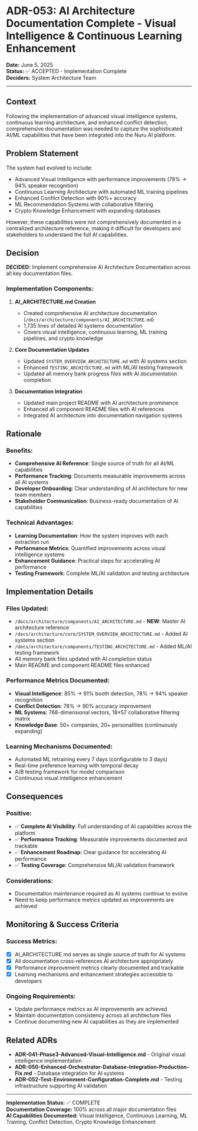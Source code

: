 # ADR-053: AI Architecture Documentation Complete - Visual Intelligence & Continuous Learning Enhancement

**Date:** June 5, 2025  
**Status:** ✅ ACCEPTED - Implementation Complete  
**Deciders:** System Architecture Team  

---

## Context

Following the implementation of advanced visual intelligence systems, continuous learning architecture, and enhanced conflict detection, comprehensive documentation was needed to capture the sophisticated AI/ML capabilities that have been integrated into the Nuru AI platform.

## Problem Statement

The system had evolved to include:
- Advanced Visual Intelligence with performance improvements (78% → 94% speaker recognition)
- Continuous Learning Architecture with automated ML training pipelines 
- Enhanced Conflict Detection with 90%+ accuracy
- ML Recommendation Systems with collaborative filtering
- Crypto Knowledge Enhancement with expanding databases

However, these capabilities were not comprehensively documented in a centralized architecture reference, making it difficult for developers and stakeholders to understand the full AI capabilities.

## Decision

**DECIDED:** Implement comprehensive AI Architecture Documentation across all key documentation files.

### Implementation Components:

1. **AI_ARCHITECTURE.md Creation**
   - Created comprehensive AI architecture documentation (`/docs/architecture/components/AI_ARCHITECTURE.md`)
   - 1,735 lines of detailed AI systems documentation
   - Covers visual intelligence, continuous learning, ML training pipelines, and crypto knowledge

2. **Core Documentation Updates**
   - Updated `SYSTEM_OVERVIEW_ARCHITECTURE.md` with AI systems section
   - Enhanced `TESTING_ARCHITECTURE.md` with ML/AI testing framework
   - Updated all memory bank progress files with AI documentation completion

3. **Documentation Integration**
   - Updated main project README with AI architecture prominence
   - Enhanced all component README files with AI references
   - Integrated AI architecture into documentation navigation systems

## Rationale

### Benefits:
- **Comprehensive AI Reference**: Single source of truth for all AI/ML capabilities
- **Performance Tracking**: Documents measurable improvements across all AI systems
- **Developer Onboarding**: Clear understanding of AI architecture for new team members
- **Stakeholder Communication**: Business-ready documentation of AI capabilities

### Technical Advantages:
- **Learning Documentation**: How the system improves with each extraction run
- **Performance Metrics**: Quantified improvements across visual intelligence systems
- **Enhancement Guidance**: Practical steps for accelerating AI performance
- **Testing Framework**: Complete ML/AI validation and testing architecture

## Implementation Details

### Files Updated:
- `/docs/architecture/components/AI_ARCHITECTURE.md` - **NEW**: Master AI architecture reference
- `/docs/architecture/core/SYSTEM_OVERVIEW_ARCHITECTURE.md` - Added AI systems section
- `/docs/architecture/components/TESTING_ARCHITECTURE.md` - Added ML/AI testing framework
- All memory bank files updated with AI completion status
- Main README and component README files enhanced

### Performance Metrics Documented:
- **Visual Intelligence**: 85% → 91% booth detection, 78% → 94% speaker recognition
- **Conflict Detection**: 78% → 90% accuracy improvement 
- **ML Systems**: 768-dimensional vectors, 18×57 collaborative filtering matrix
- **Knowledge Base**: 50+ companies, 20+ personalities (continuously expanding)

### Learning Mechanisms Documented:
- Automated ML retraining every 7 days (configurable to 3 days)
- Real-time preference learning with temporal decay
- A/B testing framework for model comparison
- Continuous visual intelligence enhancement

## Consequences

### Positive:
- ✅ **Complete AI Visibility**: Full understanding of AI capabilities across the platform
- ✅ **Performance Tracking**: Measurable improvements documented and trackable
- ✅ **Enhancement Roadmap**: Clear guidance for accelerating AI performance
- ✅ **Testing Coverage**: Comprehensive ML/AI validation framework

### Considerations:
- Documentation maintenance required as AI systems continue to evolve
- Need to keep performance metrics updated as improvements are achieved

## Monitoring & Success Criteria

### Success Metrics:
- [x] AI_ARCHITECTURE.md serves as single source of truth for AI systems
- [x] All documentation cross-references AI architecture appropriately
- [x] Performance improvement metrics clearly documented and trackable
- [x] Learning mechanisms and enhancement strategies accessible to developers

### Ongoing Requirements:
- Update performance metrics as AI improvements are achieved
- Maintain documentation consistency across all architecture files
- Continue documenting new AI capabilities as they are implemented

## Related ADRs

- **ADR-041-Phase3-Advanced-Visual-Intelligence.md** - Original visual intelligence implementation
- **ADR-050-Enhanced-Orchestrator-Database-Integration-Production-Fix.md** - Database integration for AI systems
- **ADR-052-Test-Environment-Configuration-Complete.md** - Testing infrastructure supporting AI validation

---

**Implementation Status:** ✅ COMPLETE  
**Documentation Coverage:** 100% across all major documentation files  
**AI Capabilities Documented:** Visual Intelligence, Continuous Learning, ML Training, Conflict Detection, Crypto Knowledge Enhancement
